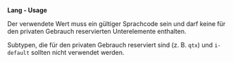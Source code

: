 **Lang - Usage**

Der verwendete Wert muss ein gültiger Sprachcode sein und darf keine für den privaten Gebrauch reservierten Unterelemente enthalten.

Subtypen, die für den privaten Gebrauch reserviert sind (z. B. `qtx`) und `i-default` sollten nicht verwendet werden.
